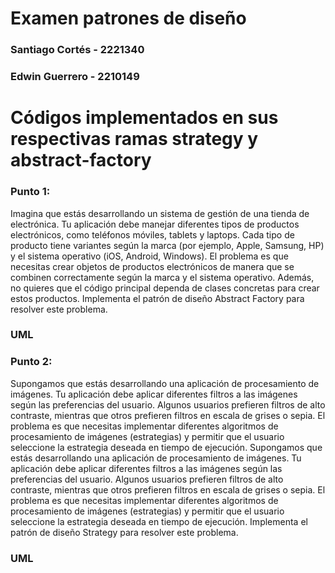 # Examen patrones de diseño
### Santiago Cortés - 2221340
### Edwin Guerrero - 2210149

# Códigos implementados en sus respectivas ramas strategy y abstract-factory

### Punto 1:
Imagina que estás desarrollando un sistema de gestión de una tienda de electrónica. Tu aplicación debe manejar diferentes tipos de productos electrónicos, como teléfonos móviles, tablets y laptops. Cada tipo de producto tiene variantes según la marca (por ejemplo, Apple, Samsung, HP) y el sistema operativo (iOS, Android, Windows).    El problema es que necesitas crear objetos de productos electrónicos de manera que se combinen correctamente según la marca y el sistema operativo. Además, no quieres que el código principal dependa de clases concretas para crear estos productos. Implementa el patrón de diseño Abstract Factory para resolver este problema.
### UML

### Punto 2:
Supongamos que estás desarrollando una aplicación de procesamiento de imágenes. Tu aplicación debe aplicar diferentes filtros a las imágenes según las preferencias del usuario. Algunos usuarios prefieren filtros de alto contraste, mientras que otros prefieren filtros en escala de grises o sepia.  El problema es que necesitas implementar diferentes algoritmos de procesamiento de imágenes (estrategias) y permitir que el usuario seleccione la estrategia deseada en tiempo de ejecución. Supongamos que estás desarrollando una aplicación de procesamiento de imágenes. Tu aplicación debe aplicar diferentes filtros a las imágenes según las preferencias del usuario. Algunos usuarios prefieren filtros de alto contraste, mientras que otros prefieren filtros en escala de grises o sepia. El problema es que necesitas implementar diferentes algoritmos de procesamiento de imágenes (estrategias) y permitir que el usuario seleccione la estrategia deseada en tiempo de ejecución. Implementa el patrón de diseño Strategy para resolver este problema.
### UML
